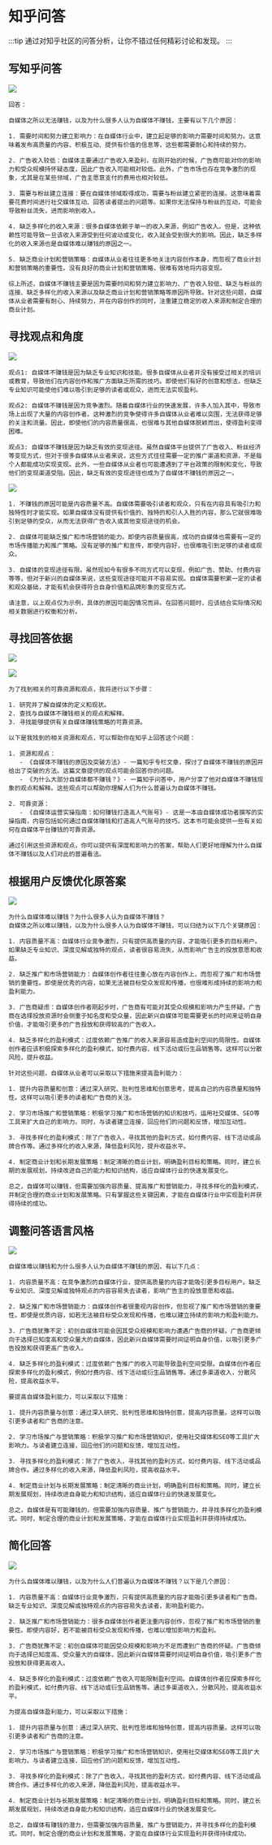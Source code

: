 # 知乎问答

:::tip
通过对知乎社区的问答分析，让你不错过任何精彩讨论和发现。
:::

## 写知乎问答

![](./img/11-zhiHu/2023-09-23-img-28-GPT%20AI%20Flow-demo-groupNotice.gif)

```text
回答：

自媒体之所以无法赚钱，以及为什么很多人认为自媒体不赚钱，主要有以下几个原因：

1. 需要时间和努力建立影响力：在自媒体行业中，建立起足够的影响力需要时间和努力。这意味着发布高质量的内容、积极互动、提供有价值的信息等，这些都需要耐心和持续的努力。

2. 广告收入较低：自媒体主要通过广告收入来盈利，在刚开始的时候，广告商可能对你的影响力和受众规模持怀疑态度，因此广告收入可能相对较低。此外，广告市场也存在竞争激烈的现象，尤其是在某些领域，广告主愿意支付的费用也相对较低。

3. 需要与粉丝建立连接：要在自媒体领域取得成功，需要与粉丝建立紧密的连接。这意味着需要花费时间进行社交媒体互动、回答读者提出的问题等。如果你无法保持与粉丝的互动，可能会导致粉丝流失，进而影响到收入。

4. 缺乏多样化的收入来源：很多自媒体依赖于单一的收入来源，例如广告收入。但是，这种依赖性可能导致一旦该收入来源受到任何波动或变化，收入就会受到很大的影响。因此，缺乏多样化的收入来源也是自媒体难以赚钱的原因之一。

5. 缺乏商业计划和营销策略：自媒体从业者往往更多地关注内容创作本身，而忽视了商业计划和营销策略的重要性。没有良好的商业计划和营销策略，很难有效地将内容变现。

综上所述，自媒体不赚钱主要是因为需要时间和努力建立影响力、广告收入较低、缺乏与粉丝的连接、缺乏多样化的收入来源以及缺乏商业计划和营销策略等原因所导致。针对这些问题，自媒体从业者需要有耐心、持续努力，并在内容创作的同时，注重建立稳定的收入来源和制定合理的商业计划。
```

## 寻找观点和角度

![](./img/11-zhiHu/2023-09-23-img-29-GPT%20AI%20Flow-demo-groupNotice.gif)

```text
观点1: 自媒体不赚钱是因为缺乏专业知识和技能。很多自媒体从业者并没有接受过相关的培训或教育，导致他们在内容创作和推广方面缺乏所需的技巧。即使他们有好的创意和想法，但缺乏专业知识可能使他们难以吸引到足够的读者或观众，进而无法实现盈利。

观点2: 自媒体不赚钱是因为竞争激烈。随着自媒体行业的快速发展，许多人加入其中，导致市场上出现了大量的内容创作者。这种激烈的竞争使得许多自媒体从业者难以突围，无法获得足够的关注和流量。因此，即使他们的内容质量很高，也很难与其他自媒体脱颖而出，使得盈利变得困难。

观点3: 自媒体不赚钱是因为缺乏有效的变现途径。虽然自媒体平台提供了广告收入、粉丝经济等变现方式，但对于很多自媒体从业者来说，这些方式往往需要一定的推广渠道和资源，不是每个人都能成功实现变现。此外，一些自媒体从业者也可能遭遇到了平台政策的限制和变化，导致他们的变现渠道受阻。因此，缺乏有效的变现途径也成为了自媒体不赚钱的原因之一。
```

![](./img/11-zhiHu/2023-09-23-img-30-GPT%20AI%20Flow-demo-groupNotice.gif)

```text
1. 不赚钱的原因可能是内容质量不高。自媒体需要吸引读者和观众，只有在内容具有吸引力和独特性时才能实现。如果自媒体没有提供有价值的、独特的和引人入胜的内容，那么它就很难吸引到足够的受众，从而无法获得广告收入或其他变现途径的机会。

2. 自媒体可能缺乏推广和市场营销的能力。即使内容质量很高，成功的自媒体也需要有一定的市场传播能力和推广策略。没有足够的推广和宣传，即使内容好，也很难吸引到足够的读者或观众。

3. 自媒体的变现途径有限。虽然现如今有很多不同方式可以变现，例如广告、赞助、付费内容等等，但对于新兴的自媒体来说，这些变现途径可能并不容易实现。自媒体需要积累一定的读者和观众基础，才能有机会获得符合自身价值和品牌形象的变现方式。

请注意，以上观点仅为示例，具体的原因可能因情况而异。在回答问题时，应该结合实际情况和相关数据进行权衡和分析。
```

## 寻找回答依据

![](./img/11-zhiHu/2023-09-23-img-31-GPT%20AI%20Flow-demo-groupNotice.gif)

![](./img/11-zhiHu/2023-09-23-img-32-GPT%20AI%20Flow-demo-groupNotice.gif)

```text
为了找到相关的可靠资源和观点，我将进行以下步骤：

1. 研究并了解自媒体的定义和现状。
2. 查找与自媒体不赚钱相关的观点和解释。
3. 寻找能够提供有关自媒体赚钱策略的可靠资源。

以下是我找到的相关资源和观点，可以帮助你在知乎上回答这个问题：

1. 资源和观点：
   - 《自媒体不赚钱的原因及突破方法》- 一篇知乎专栏文章，探讨了自媒体不赚钱的原因并给出了突破的方法。这篇文章提供的观点可能会回答你的问题。
   - 《为什么大部分自媒体都不赚钱？》- 一篇知乎问答中，用户分享了他对自媒体不赚钱现象的观点和解释。这些观点可以帮助你理解人们为什么普遍认为自媒体不赚钱。

2. 可靠资源：
   - 《自媒体运营实操指南：如何赚钱打造高人气账号》- 这是一本由自媒体成功者撰写的实操指南，内容包括如何通过自媒体赚钱和打造高人气账号的技巧。这本书可能会提供一些有关如何在自媒体平台赚钱的可靠资源。

通过引用这些资源和观点，你可以提供有深度和影响力的答案，帮助人们更好地理解为什么自媒体不赚钱以及人们对此的普遍看法。
```

## 根据用户反馈优化原答案

![](./img/11-zhiHu/2023-09-23-img-33-GPT%20AI%20Flow-demo-groupNotice.gif)

```text
为什么自媒体难以赚钱？为什么很多人认为自媒体不赚钱？
自媒体之所以难以赚钱，以及为什么很多人认为自媒体不赚钱，可以归结为以下几个关键原因：

1. 内容质量不高：自媒体行业竞争激烈，只有提供高质量的内容，才能吸引更多的目标用户。如果缺乏专业知识、深度见解或独特的观点，读者很容易流失，从而影响广告主的投放意愿和收益。

2. 缺乏推广和市场营销能力：自媒体创作者往往重心放在内容创作上，而忽视了推广和市场营销的重要性。即使是优秀的内容，如果无法被目标受众发现和传播，也很难形成持续的影响力和盈利能力。

3. 广告商疑虑：自媒体创作者刚起步时，广告商有可能对其受众规模和影响力产生怀疑。广告商在选择投放资源时会侧重于知名度和受众量，因此新兴自媒体可能需要更长的时间来证明自身价值，才能吸引更多的广告投放和获得较高的广告收入。

4. 缺乏多样化的盈利模式：过度依赖广告推广的收入来源容易造成盈利空间的局限性。自媒体创作者应该积极探索多样化的盈利模式，如付费内容、线下活动或衍生品销售等。这样可以分散风险，提升收益。

针对这些问题，自媒体从业者可以采取以下措施来提高盈利能力：

1. 提升内容质量和创意：通过深入研究、批判性思维和创意思考，提高自己的内容质量和独特性。这样可以吸引更多的读者和广告商的关注。

2. 学习市场推广和营销策略：积极学习推广和市场营销的知识和技巧，运用社交媒体、SEO等工具来扩大自己的影响力。同时，与读者建立连接，回应他们的问题和反馈，增加互动性。

3. 寻找多样化的盈利模式：除了广告收入，寻找其他的盈利方式，如付费内容、线下活动或品牌合作等。通过多样化的收入来源，降低盈利风险，提升收益水平。

4. 制定商业计划和长期发展策略：制定清晰的商业计划，明确盈利目标和策略。同时，建立长期的发展规划，持续改进自己的能力和知识结构，适应自媒体行业的快速发展变化。

总之，自媒体可以赚钱，但需要加强内容质量、提高推广和营销能力，寻找多样化的盈利模式，并制定合理的商业计划和发展策略。只有掌握这些关键因素，才能在自媒体行业中实现盈利并获得持续的成功。
```

## 调整问答语言风格

![](./img/11-zhiHu/2023-09-23-img-34-GPT%20AI%20Flow-demo-groupNotice.gif)

```text
自媒体难以赚钱和为什么很多人认为自媒体不赚钱的原因，有以下几点：

1. 内容质量不高：在竞争激烈的自媒体行业，提供高质量的内容才能吸引更多目标用户。缺乏专业知识、深度见解或独特观点的内容容易失去读者，影响广告主的投放意愿和收益。

2. 缺乏推广和市场营销能力：自媒体创作者很重视内容创作，但忽视了推广和市场营销的重要性。即使是优质内容，如若无法被目标受众发现和传播，也难以建立持续的影响力和盈利能力。

3. 广告商犹豫不定：初创自媒体可能会因其受众规模和影响力遭遇广告商的怀疑。广告商更倾向于选择已知度高和受众量大的自媒体，因此新兴自媒体需要时间证明自身价值，以吸引更多广告投放和获得更高广告收入。

4. 缺乏多样化的盈利模式：过度依赖广告推广的收入可能导致盈利空间受限。自媒体创作者应探索多样化的盈利模式，例如付费内容、线下活动或衍生品销售等。通过多渠道收入，分散风险，提高收益水平。

要提高自媒体盈利能力，可以采取以下措施：

1. 提升内容质量与创意：通过深入研究、批判性思维和独特创意，提高内容质量。这样可以吸引更多读者和广告商的注意。

2. 学习市场推广与营销策略：积极学习推广和市场营销知识，使用社交媒体和SEO等工具扩大影响力。与读者建立连接，回应他们的问题和反馈，增加互动性。

3. 寻找多样化的盈利模式：除了广告收入，寻找其他的盈利方式，如付费内容、线下活动或品牌合作。通过多样化的收入来源，降低盈利风险，提高收益水平。

4. 制定商业计划与长期发展策略：制定清晰的商业计划，明确盈利目标和策略。同时，建立长期发展规划，持续改进自身能力和知识结构，适应自媒体行业的快速发展变化。

总之，自媒体是有可能赚钱的，但需要加强内容质量、推广与营销能力，并寻找多样化的盈利模式。同时，制定合理的商业计划和发展策略，才能在自媒体行业实现盈利并获得持续成功。
```

## 简化回答

![](./img/11-zhiHu/2023-09-23-img-35-GPT%20AI%20Flow-demo-groupNotice.gif)

```text
为什么自媒体难以赚钱，以及为什么人们普遍认为自媒体不赚钱？以下是几个原因：

1. 内容质量不高：自媒体行业竞争激烈，只有提供高质量的内容才能吸引更多读者和广告商。缺乏专业知识、深度见解或独特观点的内容容易失去读者，影响盈利能力。

2. 缺乏推广和市场营销能力：很多自媒体创作者更注重内容创作，忽视了推广和市场营销的重要性。即使内容好，若不能被目标受众发现和传播，也难以增加影响力和盈利。

3. 广告商犹豫不定：初创自媒体可能因受众规模和影响力不足而遭到广告商的怀疑。广告商倾向于选择已知度高、受众量大的自媒体，因此新兴自媒体需要时间证明自身价值，吸引更多广告投放和获得更高收入。

4. 缺乏多样化的盈利模式：过度依赖广告收入可能限制盈利空间。自媒体创作者应探索多样化的盈利模式，如付费内容、线下活动或衍生品销售等。通过多渠道收入，分散风险，提高收益水平。

为提高自媒体盈利能力，可以采取以下措施：

1. 提升内容质量与创意：通过深入研究、批判性思维和独特创意，提高内容质量。这样可以吸引更多读者和广告商的注意。

2. 学习市场推广与营销策略：积极学习推广和市场营销知识，使用社交媒体和SEO等工具扩大影响力。与读者建立连接，回应他们的问题和反馈，增加互动性。

3. 寻找多样化的盈利模式：除了广告收入，寻找其他的盈利方式，如付费内容、线下活动或品牌合作。通过多样化的收入来源，降低盈利风险，提高收益水平。

4. 制定商业计划与长期发展策略：制定清晰的商业计划，明确盈利目标和策略。同时，建立长期发展规划，持续改进自身能力和知识结构，适应自媒体行业的快速发展变化。

总之，自媒体有赚钱的潜力，但需要加强内容质量、推广与营销能力，并寻找多样化的盈利模式。同时，制定合理的商业计划和发展策略，才能在自媒体行业实现盈利并获得持续成功。
```
